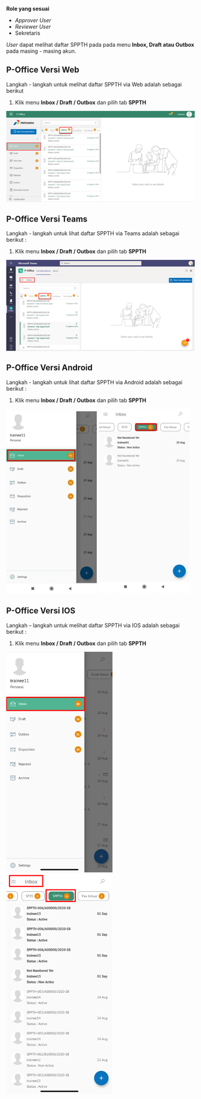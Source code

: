 **Role yang sesuai**

- *Approver User*
- *Reviewer User*
- Sekretaris

*User* dapat melihat daftar SPPTH pada pada menu **Inbox, Draft atau Outbox** pada masing - masing akun. 

## **P-Office Versi Web**

Langkah - langkah untuk melihat daftar SPPTH via Web adalah sebagai berikut

1. Klik menu **Inbox / Draft / Outbox** dan pilih tab **SPPTH**

![gambar](SPPTH/SPPTH_Web/TH01.png)

## **P-Office Versi Teams**

Langkah - langkah untuk lihat daftar SPPTH via Teams adalah sebagai berikut :

1. Klik menu **Inbox / Draft / Outbox** dan pilih tab **SPPTH**

![gambar](SPPTH/SPPTH_Teams/SPPTH01.png)

## **P-Office Versi Android**

Langkah - langkah untuk lihat daftar SPPTH via Android adalah sebagai berikut :

1. Klik menu **Inbox / Draft / Outbox** dan pilih tab **SPPTH**
   
![gambar](SPPTH/SPPTH_Android/DaftarSPPTH/A01.jpg) ![gambar](SPPTH/SPPTH_Android/DaftarSPPTH/A02.jpg)

## **P-Office Versi IOS**

Langkah – langkah untuk melihat daftar SPPTH via IOS adalah sebagai berikut :

1.	Klik menu **Inbox / Draft / Outbox** dan pilih tab **SPPTH**

![gambar](SPPTH/SPPTH_IOS/SPPTH-1.1.png) ![gambar](SPPTH/SPPTH_IOS/SPPTH-1.2.png)
